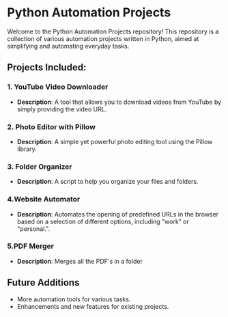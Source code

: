 # Python Automation Projects

Welcome to the Python Automation Projects repository! This repository is a collection of various automation projects written in Python, aimed at simplifying and automating everyday tasks.

## Projects Included:

### 1. YouTube Video Downloader
- **Description**: A tool that allows you to download videos from YouTube by simply providing the video URL.

### 2. Photo Editor with Pillow
- **Description**: A simple yet powerful photo editing tool using the Pillow library.

### 3. Folder Organizer
- **Description**: A script to help you organize your files and folders.

### 4.Website Automator
- **Description**: Automates the opening of predefined URLs in the browser based on a selection of different options, including "work" or "personal.".

### 5.PDF Merger
- **Description**: Merges all the PDF's in a folder

## Future Additions
- More automation tools for various tasks.
- Enhancements and new features for existing projects.
